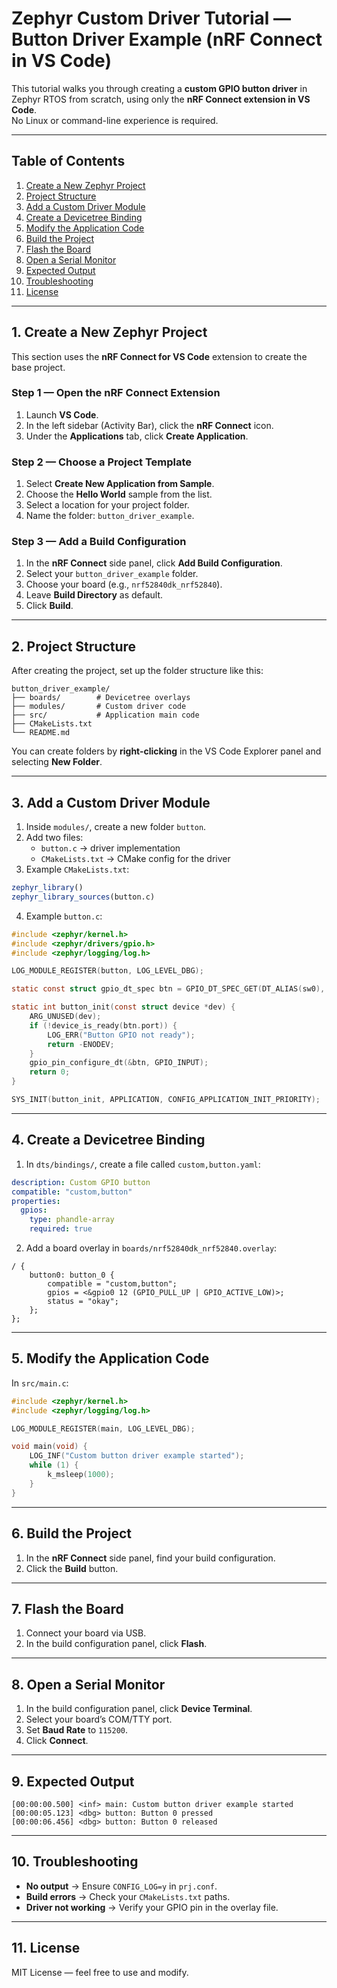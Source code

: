 # Zephyr Custom Driver Tutorial — Button Driver Example (nRF Connect in VS Code)

This tutorial walks you through creating a **custom GPIO button driver** in Zephyr RTOS from scratch, using only the **nRF Connect extension in VS Code**.  
No Linux or command-line experience is required.

---

## **Table of Contents**
1. [Create a New Zephyr Project](#1-create-a-new-zephyr-project)
2. [Project Structure](#2-project-structure)
3. [Add a Custom Driver Module](#3-add-a-custom-driver-module)
4. [Create a Devicetree Binding](#4-create-a-devicetree-binding)
5. [Modify the Application Code](#5-modify-the-application-code)
6. [Build the Project](#6-build-the-project)
7. [Flash the Board](#7-flash-the-board)
8. [Open a Serial Monitor](#8-open-a-serial-monitor)
9. [Expected Output](#9-expected-output)
10. [Troubleshooting](#10-troubleshooting)
11. [License](#11-license)

---

## **1. Create a New Zephyr Project**

This section uses the **nRF Connect for VS Code** extension to create the base project.

### Step 1 — Open the nRF Connect Extension
1. Launch **VS Code**.
2. In the left sidebar (Activity Bar), click the **nRF Connect** icon.
3. Under the **Applications** tab, click **Create Application**.

### Step 2 — Choose a Project Template
1. Select **Create New Application from Sample**.
2. Choose the **Hello World** sample from the list.
3. Select a location for your project folder.
4. Name the folder: `button_driver_example`.

### Step 3 — Add a Build Configuration
1. In the **nRF Connect** side panel, click **Add Build Configuration**.
2. Select your `button_driver_example` folder.
3. Choose your board (e.g., `nrf52840dk_nrf52840`).
4. Leave **Build Directory** as default.
5. Click **Build**.

---

## **2. Project Structure**

After creating the project, set up the folder structure like this:

```
button_driver_example/
├── boards/        # Devicetree overlays
├── modules/       # Custom driver code
├── src/           # Application main code
├── CMakeLists.txt
└── README.md
```

You can create folders by **right-clicking** in the VS Code Explorer panel and selecting **New Folder**.

---

## **3. Add a Custom Driver Module**

1. Inside `modules/`, create a new folder `button`.
2. Add two files:
   - `button.c` → driver implementation
   - `CMakeLists.txt` → CMake config for the driver
3. Example `CMakeLists.txt`:
```cmake
zephyr_library()
zephyr_library_sources(button.c)
```

4. Example `button.c`:
```c
#include <zephyr/kernel.h>
#include <zephyr/drivers/gpio.h>
#include <zephyr/logging/log.h>

LOG_MODULE_REGISTER(button, LOG_LEVEL_DBG);

static const struct gpio_dt_spec btn = GPIO_DT_SPEC_GET(DT_ALIAS(sw0), gpios);

static int button_init(const struct device *dev) {
    ARG_UNUSED(dev);
    if (!device_is_ready(btn.port)) {
        LOG_ERR("Button GPIO not ready");
        return -ENODEV;
    }
    gpio_pin_configure_dt(&btn, GPIO_INPUT);
    return 0;
}

SYS_INIT(button_init, APPLICATION, CONFIG_APPLICATION_INIT_PRIORITY);
```

---

## **4. Create a Devicetree Binding**

1. In `dts/bindings/`, create a file called `custom,button.yaml`:
```yaml
description: Custom GPIO button
compatible: "custom,button"
properties:
  gpios:
    type: phandle-array
    required: true
```

2. Add a board overlay in `boards/nrf52840dk_nrf52840.overlay`:
```dts
/ {
    button0: button_0 {
        compatible = "custom,button";
        gpios = <&gpio0 12 (GPIO_PULL_UP | GPIO_ACTIVE_LOW)>;
        status = "okay";
    };
};
```

---

## **5. Modify the Application Code**

In `src/main.c`:
```c
#include <zephyr/kernel.h>
#include <zephyr/logging/log.h>

LOG_MODULE_REGISTER(main, LOG_LEVEL_DBG);

void main(void) {
    LOG_INF("Custom button driver example started");
    while (1) {
        k_msleep(1000);
    }
}
```

---

## **6. Build the Project**

1. In the **nRF Connect** side panel, find your build configuration.
2. Click the **Build** button.

---

## **7. Flash the Board**

1. Connect your board via USB.
2. In the build configuration panel, click **Flash**.

---

## **8. Open a Serial Monitor**

1. In the build configuration panel, click **Device Terminal**.
2. Select your board’s COM/TTY port.
3. Set **Baud Rate** to `115200`.
4. Click **Connect**.

---

## **9. Expected Output**

```
[00:00:00.500] <inf> main: Custom button driver example started
[00:00:05.123] <dbg> button: Button 0 pressed
[00:00:06.456] <dbg> button: Button 0 released
```

---

## **10. Troubleshooting**
- **No output** → Ensure `CONFIG_LOG=y` in `prj.conf`.
- **Build errors** → Check your `CMakeLists.txt` paths.
- **Driver not working** → Verify your GPIO pin in the overlay file.

---

## **11. License**
MIT License — feel free to use and modify.

